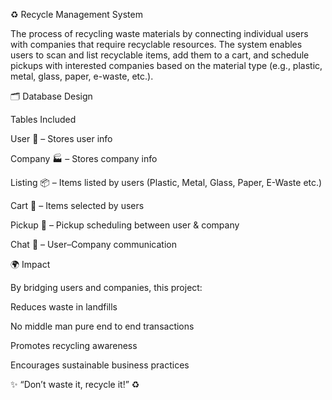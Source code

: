 ♻️ Recycle Management System

The process of recycling waste materials by connecting individual users with companies that require recyclable resources. The system enables users to scan and list recyclable items, add them to a cart, and schedule pickups with interested companies based on the material type (e.g., plastic, metal, glass, paper, e-waste, etc.).



🗂️ Database Design

Tables Included

User 👤 – Stores user info

Company 🏭 – Stores company info

Listing 📦 – Items listed by users (Plastic, Metal, Glass, Paper, E-Waste etc.)

Cart 🛒 – Items selected by users

Pickup 🚚 – Pickup scheduling between user & company

Chat 💬 – User–Company communication



🌍 Impact

By bridging users and companies, this project:

Reduces waste in landfills

No middle man pure end to end transactions

Promotes recycling awareness

Encourages sustainable business practices




✨ “Don’t waste it, recycle it!” ♻️
